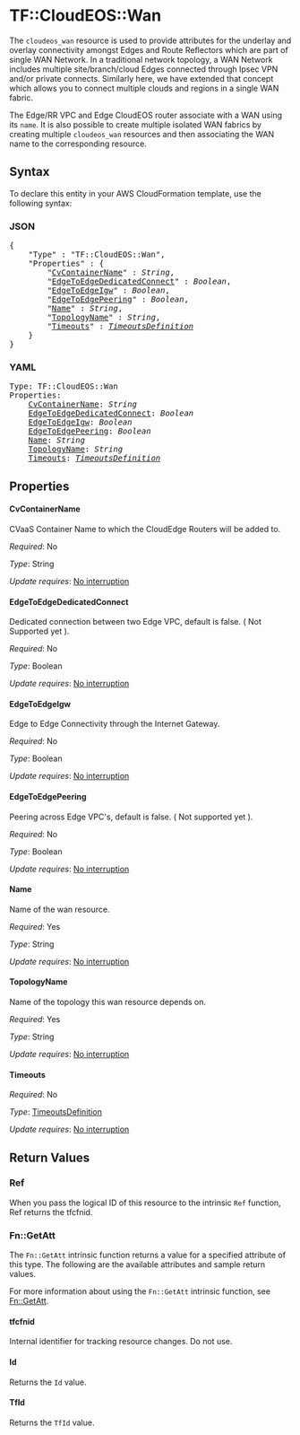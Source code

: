# TF::CloudEOS::Wan

The `cloudeos_wan` resource is used to provide attributes for the underlay and overlay connectivity
amongst Edges and Route Reflectors which are part of single WAN Network. In a traditional network topology,
a WAN Network includes multiple site/branch/cloud Edges connected through Ipsec VPN and/or private connects.
Similarly here, we have extended that concept which allows you to connect multiple clouds and regions
in a single WAN fabric.

The Edge/RR VPC and Edge CloudEOS router associate with a WAN using its `name`.
It is also possible to create multiple isolated WAN fabrics by creating multiple `cloudeos_wan` resources
and then associating the WAN name to the corresponding resource.

## Syntax

To declare this entity in your AWS CloudFormation template, use the following syntax:

### JSON

<pre>
{
    "Type" : "TF::CloudEOS::Wan",
    "Properties" : {
        "<a href="#cvcontainername" title="CvContainerName">CvContainerName</a>" : <i>String</i>,
        "<a href="#edgetoedgededicatedconnect" title="EdgeToEdgeDedicatedConnect">EdgeToEdgeDedicatedConnect</a>" : <i>Boolean</i>,
        "<a href="#edgetoedgeigw" title="EdgeToEdgeIgw">EdgeToEdgeIgw</a>" : <i>Boolean</i>,
        "<a href="#edgetoedgepeering" title="EdgeToEdgePeering">EdgeToEdgePeering</a>" : <i>Boolean</i>,
        "<a href="#name" title="Name">Name</a>" : <i>String</i>,
        "<a href="#topologyname" title="TopologyName">TopologyName</a>" : <i>String</i>,
        "<a href="#timeouts" title="Timeouts">Timeouts</a>" : <i><a href="timeoutsdefinition.md">TimeoutsDefinition</a></i>
    }
}
</pre>

### YAML

<pre>
Type: TF::CloudEOS::Wan
Properties:
    <a href="#cvcontainername" title="CvContainerName">CvContainerName</a>: <i>String</i>
    <a href="#edgetoedgededicatedconnect" title="EdgeToEdgeDedicatedConnect">EdgeToEdgeDedicatedConnect</a>: <i>Boolean</i>
    <a href="#edgetoedgeigw" title="EdgeToEdgeIgw">EdgeToEdgeIgw</a>: <i>Boolean</i>
    <a href="#edgetoedgepeering" title="EdgeToEdgePeering">EdgeToEdgePeering</a>: <i>Boolean</i>
    <a href="#name" title="Name">Name</a>: <i>String</i>
    <a href="#topologyname" title="TopologyName">TopologyName</a>: <i>String</i>
    <a href="#timeouts" title="Timeouts">Timeouts</a>: <i><a href="timeoutsdefinition.md">TimeoutsDefinition</a></i>
</pre>

## Properties

#### CvContainerName

CVaaS Container Name to which the CloudEdge Routers
will be added to.

_Required_: No

_Type_: String

_Update requires_: [No interruption](https://docs.aws.amazon.com/AWSCloudFormation/latest/UserGuide/using-cfn-updating-stacks-update-behaviors.html#update-no-interrupt)

#### EdgeToEdgeDedicatedConnect

Dedicated connection between two Edge VPC,
default is false. ( Not Supported yet ).

_Required_: No

_Type_: Boolean

_Update requires_: [No interruption](https://docs.aws.amazon.com/AWSCloudFormation/latest/UserGuide/using-cfn-updating-stacks-update-behaviors.html#update-no-interrupt)

#### EdgeToEdgeIgw

Edge to Edge Connectivity through the Internet Gateway.

_Required_: No

_Type_: Boolean

_Update requires_: [No interruption](https://docs.aws.amazon.com/AWSCloudFormation/latest/UserGuide/using-cfn-updating-stacks-update-behaviors.html#update-no-interrupt)

#### EdgeToEdgePeering

Peering across Edge VPC's, default is false.
( Not supported yet ).

_Required_: No

_Type_: Boolean

_Update requires_: [No interruption](https://docs.aws.amazon.com/AWSCloudFormation/latest/UserGuide/using-cfn-updating-stacks-update-behaviors.html#update-no-interrupt)

#### Name

Name of the wan resource.

_Required_: Yes

_Type_: String

_Update requires_: [No interruption](https://docs.aws.amazon.com/AWSCloudFormation/latest/UserGuide/using-cfn-updating-stacks-update-behaviors.html#update-no-interrupt)

#### TopologyName

Name of the topology this wan resource depends on.

_Required_: Yes

_Type_: String

_Update requires_: [No interruption](https://docs.aws.amazon.com/AWSCloudFormation/latest/UserGuide/using-cfn-updating-stacks-update-behaviors.html#update-no-interrupt)

#### Timeouts

_Required_: No

_Type_: <a href="timeoutsdefinition.md">TimeoutsDefinition</a>

_Update requires_: [No interruption](https://docs.aws.amazon.com/AWSCloudFormation/latest/UserGuide/using-cfn-updating-stacks-update-behaviors.html#update-no-interrupt)

## Return Values

### Ref

When you pass the logical ID of this resource to the intrinsic `Ref` function, Ref returns the tfcfnid.

### Fn::GetAtt

The `Fn::GetAtt` intrinsic function returns a value for a specified attribute of this type. The following are the available attributes and sample return values.

For more information about using the `Fn::GetAtt` intrinsic function, see [Fn::GetAtt](https://docs.aws.amazon.com/AWSCloudFormation/latest/UserGuide/intrinsic-function-reference-getatt.html).

#### tfcfnid

Internal identifier for tracking resource changes. Do not use.

#### Id

Returns the <code>Id</code> value.

#### TfId

Returns the <code>TfId</code> value.

